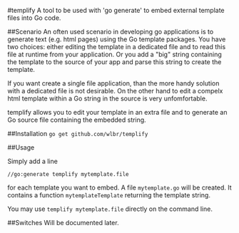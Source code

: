#templify
A tool to be used with 'go generate' to embed external template files into Go code.

##Scenario
An often used scenario in developing go applications is to generate text (e.g. html pages) 
using the Go template packages. You have two choices: either editing the template in a
dedicated file and to read this file at runtime from your application. Or you add a 
"big" string containing the template to the source of your app and parse this string to 
create the template.

If you want create a single file application, than the more handy solution with a 
dedicated file is not desirable. On the other hand to edit a compelx html template within 
a Go string in the source is very unfomfortable. 

templify allows you to edit your template in an extra file and to generate an Go source
file containing the embedded string.

##Installation
   `go get github.com/wlbr/templify`

##Usage

Simply add a line 

   `//go:generate templify mytemplate.file`

for each template you want to embed. A file `mytemplate.go` will be created. It contains a 
function `mytemplateTemplate` returning the template string.

You may use `templify mytemplate.file` directly on the command line.

##Switches
Will be documented later.

